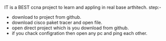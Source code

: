 IT is a BEST ccna project to learn and appling in real base arthitech.
step:- 
   -  download to project from github.
   -  download cisco paket tracer and open file.
   -  open direct project which is you download from github.
   -  if you chack configration then open any pc and ping each other.

   
